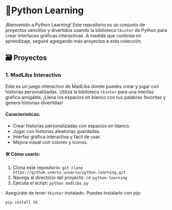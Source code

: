 # 🐍Python Learning

¡Bienvenido a Python Learning! Este repositorio es un conjunto de proyectos sencillos y divertidos usando la biblioteca `tkinter` de Python para crear interfaces gráficas interactivas. A medida que continúe mi aprendizaje, seguiré agregando más proyectos a esta colección.

## 🗃️ Proyectos

### 1. MadLibs Interactivo

Este es un juego interactivo de MadLibs donde puedes crear y jugar con historias personalizadas. Utiliza la biblioteca `tkinter` para una interfaz gráfica amigable. ¡Llena los espacios en blanco con tus palabras favoritas y genera historias divertidas!

####  Características:
- Crear historias personalizadas con espacios en blanco.
- Jugar con historias aleatorias guardadas.
- Interfaz gráfica interactiva y fácil de usar.
- Mejora visual con colores y iconos.

#### 🛠️ Cómo usarlo:
1. Clona este repositorio: `git clone https://github.com/tu_usuario/python-learning.git`
2. Navega al directorio del proyecto: `cd python-learning`
3. Ejecuta el script: `python madlibs.py`

Asegúrate de tener `tkinter` instalado. Puedes instalarlo con pip:
```bash
pip install tk
